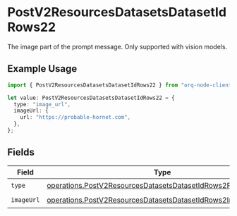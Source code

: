 # PostV2ResourcesDatasetsDatasetIdRows22

The image part of the prompt message. Only supported with vision models.

## Example Usage

```typescript
import { PostV2ResourcesDatasetsDatasetIdRows22 } from "orq-node-client/models/operations";

let value: PostV2ResourcesDatasetsDatasetIdRows22 = {
  type: "image_url",
  imageUrl: {
    url: "https://probable-hornet.com",
  },
};
```

## Fields

| Field                                                                                                                                          | Type                                                                                                                                           | Required                                                                                                                                       | Description                                                                                                                                    |
| ---------------------------------------------------------------------------------------------------------------------------------------------- | ---------------------------------------------------------------------------------------------------------------------------------------------- | ---------------------------------------------------------------------------------------------------------------------------------------------- | ---------------------------------------------------------------------------------------------------------------------------------------------- |
| `type`                                                                                                                                         | [operations.PostV2ResourcesDatasetsDatasetIdRows2ResourcesType](../../models/operations/postv2resourcesdatasetsdatasetidrows2resourcestype.md) | :heavy_check_mark:                                                                                                                             | N/A                                                                                                                                            |
| `imageUrl`                                                                                                                                     | [operations.PostV2ResourcesDatasetsDatasetIdRows2ImageUrl](../../models/operations/postv2resourcesdatasetsdatasetidrows2imageurl.md)           | :heavy_check_mark:                                                                                                                             | N/A                                                                                                                                            |